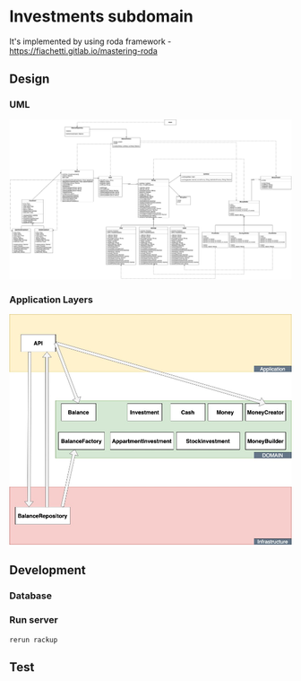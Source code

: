 # Investments subdomain

It's implemented by using roda framework - https://fiachetti.gitlab.io/mastering-roda

## Design

### UML

![](https://raw.githubusercontent.com/valexl/financial_consultant/master/docs/UML%20diagrams%20(Investments%20Domain)-Main.jpg)

### Application Layers
![](https://raw.githubusercontent.com/valexl/financial_consultant/master/docs/UML%20diagrams%20(Investments%20Domain)-Layers.jpg)


## Development

### Database

### Run server

`rerun rackup`

## Test